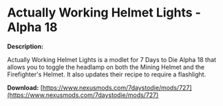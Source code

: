# Actually Working Helmet Lights - Alpha 18

**Description:**

Actually Working Helmet Lights is a modlet for 7 Days to Die Alpha 18 that allows you to toggle the headlamp on both the Mining Helmet and the Firefighter's Helmet. It also updates their recipe to require a flashlight.

**Download:**
[https://www.nexusmods.com/7daystodie/mods/727](https://www.nexusmods.com/7daystodie/mods/727)